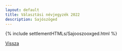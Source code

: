 ```yaml
---
layout: default
title: Választási névjegyzék 2022
description: Sajószöged
---
```


{% include settlementHTMLs/Sajooszooxged.html %}

[Vissza](./)